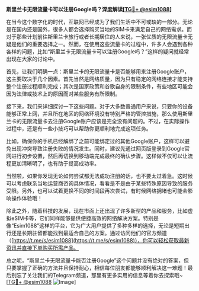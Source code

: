 **斯里兰卡无限流量卡可以注册Google吗？深度解读[[TG💪+ @esim1088](https://t.me/s/esim1088)]**

在当今这个数字化的时代，互联网已经成为了我们生活中不可或缺的一部分。无论是在国内还是国外，很多人都会选择购买当地的SIM卡来满足自己的网络需求。而对于那些计划前往斯里兰卡旅行或者长期居住的人来说，一张优质的无限流量卡无疑是他们的重要选择之一。然而，在使用这些流量卡的过程中，许多人会遇到各种各样的问题，比如“斯里兰卡无限流量卡可以注册Google吗？”这样的疑问就经常出现在大家的讨论中。

首先，让我们明确一点：斯里兰卡的无限流量卡是否能够用来注册Google账户，这主要取决于几个因素。首先当然是网络质量，因为只有稳定的网络连接才能支持整个注册过程顺利完成；其次是国家政策和谷歌自身的限制条件，有些地区可能会因为法律或技术上的原因而对某些服务有所限制。

接下来，我们来详细探讨一下这些问题。对于大多数普通用户来说，只要你的设备能够正常上网，并且所在地区的网络环境没有特别严格的管控措施，那么使用斯里兰卡的无限流量卡去注册Google账户应该是完全没有问题的。不过，在实际操作过程中，还是有一些小技巧可以帮助你更顺利地完成这项任务。

比如，确保你的手机已经解绑了之前可能绑定过的其他Google账户，这样可以避免出现冲突导致注册失败的情况发生。同时，建议先通过网页版登录到Google官网进行初步设置，然后再切换到移动端完成最终的确认步骤。这样做不仅可以让流程更加清晰明了，也有助于提高成功率。

当然啦，如果你发现无论如何尝试都无法成功注册的话，也不要太过着急。这时候可以考虑联系当地运营商咨询具体情况，看看是不是由于某些特殊原因导致的服务受限。另外，也可以试着更换不同的时间段再次尝试，有时候网络拥堵也可能会影响操作体验哦！

除此之外，随着科技的发展，现在市面上还出现了许多新型的产品和服务，比如虚拟eSIM卡等，它们同样能够提供便捷高效的网络解决方案。特别是像“Esim1088”这样的平台，它为广大用户提供了多种多样的选择，无论是短期出行还是长期驻留都能找到最适合自己的方案。通过访问他们的官方频道（[https://t.me/s/esim1088](https://t.me/s/esim1088)），你可以轻松获取最新资讯并直接下单购买所需产品。

总之呢，“斯里兰卡无限流量卡能否注册Google”这个问题并没有绝对的答案，但只要掌握了正确的方法并且保持耐心，相信每位朋友都能够顺利解决这一难题！最后别忘了关注我们的Telegram频道，那里有更多实用的信息等着你去探索哦~ [[TG💪+ @esim1088](https://t.me/s/esim1088) ![Image](https://i.postimg.cc/4NQfJmqS/Snipaste-2025-05-13-00-14-12.png)]
